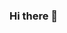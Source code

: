 ### Hi there 👋

<!--
**Utsa05/Utsa05** is a ✨ _special_ ✨ repository because its `README.md` (this file) appears on your GitHub profile.

Here are some ideas to get you started:

### 🔭 I’m currently working on Drive Shikhi App
- 🌱 I’m currently learning Django Rest Framwork 
- 👯 I’m looking to collaborate on ...
- 🤔 I’m looking for help with ...
- 💬 Ask me about Flutter Mobile App Development 
- 📫 How to reach me: utsacsd99@gmail.com
- 😄 Pronouns: Utsa
- ⚡ Fun fact: Null!= Empty (:
-->
